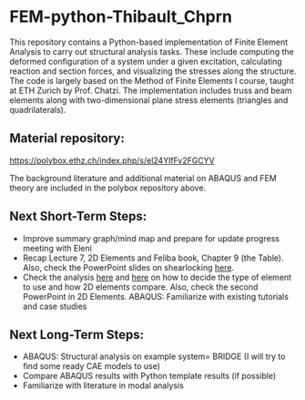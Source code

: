 # FEM-python-Thibault_Chprn

This repository contains a Python-based implementation of Finite Element Analysis to carry out structural analysis tasks. These include computing the deformed configuration of a system under a given excitation, calculating reaction and section forces, and visualizing the stresses along the structure.
The code is largely based on the Method of Finite Elements I course, taught at ETH Zurich by Prof. Chatzi.
The implementation includes truss and beam elements along with two-dimensional plane stress elements (triangles and quadrilaterals).

## Material repository:

https://polybox.ethz.ch/index.php/s/el24YlfFv2FGCYV

The background literature and additional material on ABAQUS and FEM theory are included in the polybox repository above. 

## Next Short-Term Steps:
- Improve summary graph/mind map and prepare for update progress meeting with Eleni
- Recap Lecture 7, 2D Elements and Feliba book, Chapter 9 (the Table). Also, check the PowerPoint slides on shearlocking [here](https://github.com/ThibaultChprn/FEM-python-Thibault_Chprn/blob/main/ShearLocking.pptx).
- Check the analysis [here](https://enterfea.com/what-are-the-types-of-elements-used-in-fea/) and [here](https://enterfea.com/why-is-a-triangular-element-stiffer/) on how to decide the type of element to use and how 2D elements compare. Also, check the second PowerPoint in 2D Elements.
ABAQUS: Familiarize with existing tutorials and case studies
## Next Long-Term Steps:
- ABAQUS: Structural analysis on example system= BRIDGE (I will try to find some ready CAE models to use)
- Compare ABAQUS results with Python template results (if possible)
- Familiarize with literature in modal analysis

